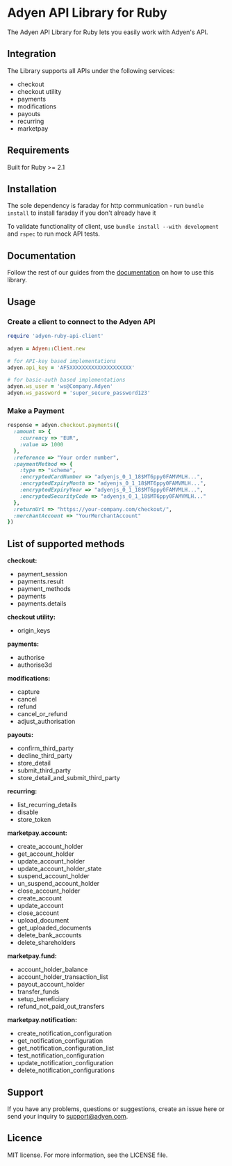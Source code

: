 # Adyen API Library for Ruby

The Adyen API Library for Ruby lets you easily work with Adyen's API.

## Integration

The Library supports all APIs under the following services:

* checkout
* checkout utility
* payments
* modifications
* payouts
* recurring
* marketpay

## Requirements

Built for Ruby >= 2.1

## Installation

The sole dependency is faraday for http communication - run `bundle install` to install faraday if you don't already have it

To validate functionality of client, use `bundle install --with development` and `rspec` to run mock API tests.

## Documentation

Follow the rest of our guides from the [documentation](https://adyen.github.io/adyen-ruby-api-library/) on how to use this library.

## Usage

### Create a client to connect to the Adyen API
```ruby
require 'adyen-ruby-api-client'

adyen = Adyen::Client.new

# for API-key based implementations
adyen.api_key = 'AF5XXXXXXXXXXXXXXXXXXXX'

# for basic-auth based implementations
adyen.ws_user = 'ws@Company.Adyen'
adyen.ws_password = 'super_secure_password123'
```

### Make a Payment
```ruby
response = adyen.checkout.payments({
  :amount => {
    :currency => "EUR",
    :value => 1000
  },
  :reference => "Your order number",
  :paymentMethod => {
    :type => "scheme",
    :encryptedCardNumber => "adyenjs_0_1_18$MT6ppy0FAMVMLH...",
    :encryptedExpiryMonth => "adyenjs_0_1_18$MT6ppy0FAMVMLH...",
    :encryptedExpiryYear => "adyenjs_0_1_18$MT6ppy0FAMVMLH...",
    :encryptedSecurityCode => "adyenjs_0_1_18$MT6ppy0FAMVMLH..."
  },
  :returnUrl => "https://your-company.com/checkout/",
  :merchantAccount => "YourMerchantAccount"
})
```

## List of supported methods

**checkout:**
- payment_session
- payments.result
- payment_methods
- payments
- payments.details

**checkout utility:**
- origin_keys

**payments:**
- authorise
- authorise3d

**modifications:**
- capture
- cancel
- refund
- cancel_or_refund
- adjust_authorisation

**payouts:**
- confirm_third_party
- decline_third_party
- store_detail
- submit_third_party
- store_detail_and_submit_third_party

**recurring:**
- list_recurring_details
- disable
- store_token

**marketpay.account:**
- create_account_holder
- get_account_holder
- update_account_holder
- update_account_holder_state
- suspend_account_holder
- un_suspend_account_holder
- close_account_holder
- create_account
- update_account
- close_account
- upload_document
- get_uploaded_documents
- delete_bank_accounts
- delete_shareholders

**marketpay.fund:**
- account_holder_balance
- account_holder_transaction_list
- payout_account_holder
- transfer_funds
- setup_beneficiary
- refund_not_paid_out_transfers

**marketpay.notification:**
- create_notification_configuration
- get_notification_configuration
- get_notification_configuration_list
- test_notification_configuration
- update_notification_configuration
- delete_notification_configurations

## Support

If you have any problems, questions or suggestions, create an issue here or send your inquiry to support@adyen.com.
  
## Licence

MIT license. For more information, see the LICENSE file.
